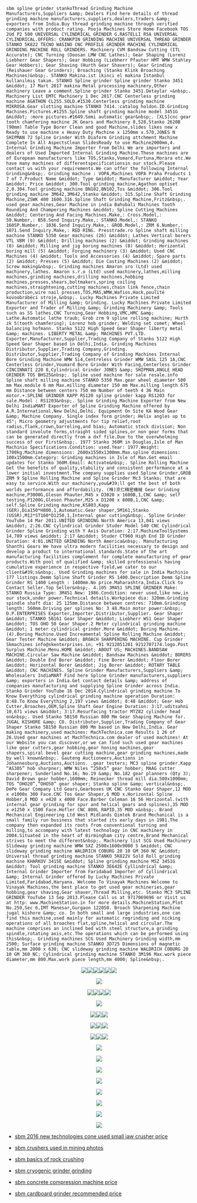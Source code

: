 
```
sbm spline grinder stankoThread Grinding Machine Manufacturers,Suppliers &amp; Dealers Find here details of thread grinding machine manufacturers,suppliers,dealers,traders &amp; exporters from India.Buy thread grinding machine through verified companies with product rating. Pooja Machines Store Home Facebook TOS 2Ud P2 500 UNIVERSAL CYLINDRICAL GRINDER G.RASTELLI R5A UNIVERSAL CYLINDRICAL.OFFERS: CRANKPIN GRINDING MACHINE UNIVERSAL THREAD GRINDER STANKO 5K822 TECNO WASINO CNC PROFILE GRINDER MACHINE CYLINDRICAL GRINDING MACHINE ROLL GRINDERS. Machinery CVM Bandsaw Cutting (ITL Accurate); CNC Turning (Doosan LMW CNC Lathes); Gear Shaping (Lorenz Liebherr Gear Shapers); Gear Hobbing (Liebherr Pfauter HMT WMW Stahley Gear Hobbers); Gear Shaving (Hurth Gear Shavers); Gear Grinding (Reishauer Gear Grinders); Broaching (Stanko Klink Broaching Machines)&nbsp;. STANKO Makina.ist ikinci el makina İstanbul kullanılmış takım. STANKO Spline grinder Spline grinder Stanko 3451 &middot; 17 Mart 2017 makina Metal processing machinery,Other machinery Leave a comment.Splinе grinder Stanko 3451.Detaylar »&nbsp;. Machinery List EMTC Machinery 1 Dec 2017.CNC Centerless grinding machine AGATHON CL255.SOLD.#1530.Centerless grinding machine MIKROSA.Gear slotting machine STANKO 7414.:catalog holdon.ID.Grinding Machines.Pictures.#1255.Spline shaft grinding machine model 3451G &middot; :more pictures.#1649.Semi automatic gear&nbsp;. ‎[XLS]‎cnc gear tooth chamfering machine JK Gears and Machinery 8,528,Stanko 2620B (90mm) Table Type Borer Clean and good Machine,slides likes new x Ready to use machine x Heavy Duty Machine x 1250mm x.570,JONES N SHIPMAN 72 Spline Grinder With Diaform Grinding attchment Machine Complete In All AspectsClean SlidesReady to use Machine2000mm,4. Internal Grinding Machine Importer from Delhi We are importers and dealers of Used Imported Internal Grinding Machine.These machines are of European manufacturers like TOS,Stanko,Vomard,Furtuna,Morara etc.We have many machines of differentspecificationsin our stock.Please contact us with your requirements.We can offer the following Internal Grinding&nbsp;. Grinding machine : VOPA,Machines VOPA Praha Products 1 7 of 7.Product Name &middot; Type &middot; Manufacturer &middot; Year &middot; Price &middot; 300.Tool grinding machine,Agathon optiset 2,0.304.Tool grinding machine BN102,BN102,Tos &middot; 306.Tool grinding machine 3M642,3M642,Stanko &middot; 315.Spline Shaft Grinding Machine,ZSWK 400 1600.316.Spline Shaft Grinding Machine,Fritz&nbsp;. used gear machines,Gear Machine in india Bahubali Machines Tooth Rounding And Champering Machines &middot; Spline Cutting Machines &middot; Centering And Facing Machines.Make,: Cross.Model,: 50.Number,: B58.Send Inquiry.Make,: STANKO.Model,: STANKO 160SP.Number,: 1036.Send Inquiry.Make,: GROB.Model,: ZRM 6.Number,: 1071.Send Inquiry.Make,: RED RING. Presstrade.ro Spline shaft milling machine STANKO 5350 Gear machines (26) &middot; Lathes Vertical borers VTL VBM (9) &middot; Drilling machines (2) &middot; Grinding machines (8) &middot; Milling and jig boring machines (8) &middot; Horizontal boring mill (5) &middot; Forging machinery (3) &middot; Used CNC Machines (4) &middot; Tools and Accessories (4) &middot; Spare parts (2) &middot; Presses (5) &middot; Die Casting Machines (2) &middot; Screw making&nbsp;. Grinding machines Amaron sro (Ltd) used machinery,lathes. Amaron s.r.o (Ltd) used machinery,lathes,milling machines,grinding machines,drilling machines,hobbing machines,presses,shears,boltmakers,spring coiling machines,straightening,cutting machines,chain link fence,chain production,wire nail presses,TOS,MAS,WMW,Wafios,Hack,pouľité kovoobráběcí stroje,&nbsp;. Lucky Machines Private Limited Manufacturer of Milling &amp; Grinding. Lucky Machines Private Limited Exporter and Trader of Milling &amp; Grinding Machinery &amp; Tools such as SS lathes,CNC Turning,Gear Hobbing,VMC,HMC &amp; Lathe.Automatic lathe traub; Grob zrm 9 spline rolling machine; Hurth zk 5(tooth chamfering); Lorenz hob grinder; Welding set comet; Wheel balancing hofmann. Stanko 5122 High Speed Gear Shaper liberty metal &amp; machines. LIBERTY METAL &amp; MACHINES PVT.LTD. Exporter,Manufacturer,Supplier,Trading Company of Stanko 5122 High Speed Gear Shaper based in Delhi,India. Grinding Machines Distributor,Supplier,Trading Company,Grinding. Distributor,Supplier,Trading Company of Grinding Machines Internal Bore Grinding Machine WMW Si4,Centreless Grinder WMW SASL 125 1A,CNC Centerless Grinder,Voumard Bore Grinder With Facing,Centerless Grinder CINCINNATI 220 8,Cylindrical Grinder JONES &amp; SHIPMAN,ANGLE HEAD GRINDER TOS BHS25&nbsp;. Spline used machine for sale resale.info Spline shaft milling machine STANKO 5350 Max.gear wheel diameter 500 mm Max.module 6 mm Max.milling diameter 150 mm Max.milling length 675 mm Distance between centers 750 mm Number of teeth 4 36 Main motor.+.SPLINE GRINDER KAPP RS120 spline grinder kapp RS1203 for sale.Model : RS1203&nbsp;. Spline Grinding Machine Exporter from New Delhi IndiaMART Exporter of Spline Grinding Machine offered by A.R.International,New Delhi,Delhi. Equipment On Site KA Wood Gear &amp; Machine Company. Single index form grinder; Helix angles up to 45°; Micro geometry adjustments for tip relief,root radius,flank,crown,barreling,and bias; Automatic stock division; Non standard involute forms,straight sided splines,or non gear forms that can be generated directly from a dxf file.Due to the overwhelming success of our First&nbsp;. 1977 Stanko 360M in Douglas,Isle of Man Machinio Specifications.Condition: used.Year: 1977.Weight: 1700kg.Machine dimensions: 2600x1550x1300mm.Max.spline dimensions: 100x1500mm.Category: Grinding machines in Isle of Man.Get email updates for Stanko 360M.Email: Activate&nbsp;. Spline Rolling Machine Get the benefits of quality,stability and consistent performance at a lower initial investment.The company supplies used Spline Grinder,GROB ZRM 9 Spline Rolling Machine and Spline Grinder Mc3 Stanko; that are easy to service.With our machinery,you&#39;ll get the best of both worlds performance and affordability. (株)京仁精密機械 Gear Grinding machine,P3000G,Gleson Phauter,M45 x D3020 x 1600B,1,CNC &amp; self testing.P1200G,Gleson Phauter,M25 x D1200 x 800B,1,CNC &amp; self.Spline Grinding machine,KS803,Kapp (GER),Dia150*H800,1,Automatic.Gear shaper,5M161,Stanko (USSR),M12*ST160*D1250,1,Internal gear cutting&nbsp;. Spline Grinder YouTube 14 Mar 2011.UNITED GRINDING North America 13,041 views &middot; 2:26.CNC Cylindrical Grinder Studer Model S40 CNC Cylindrical Grinder Spline Grinding with Y Axis Duration: 2:17.MachineToolSystems 14,789 views &middot; 2:17 &middot; Studer CT960 High End ID Grinder Duration: 4:01.UNITED GRINDING North America&nbsp;. Manufacturing Shanthi Gears We have ultra modern facilities necessary to design and develop a product to international standards.State of the art manufacturing facilities complement for complete manufacturing of gear products.With pool of qualified &amp; skilled professionals having cumulative experience in respective field,we cater to our client&#39;s&nbsp;. Used Grinding machines for sale in India Machinio 177 listings.Demm Spline Shaft Grinder RS 1400.Description Demm Spline Grinder RS 1400 Length : 1400mm.No price.Maharashtra,India.Click to Contact Seller.Top Seller&nbsp;. 4.105 3M451 SPLINE GRINDER Make: STANKO Russia Type: 3M451 New: 1986.Condition: never used,like new,in our stock,under power.Technical details.Workpiece dia: 320mm.Grinding spindle shaft dia: 25 125mm.Distance between centres: 710mm.Grinding length: 560mm.Driving per splines No: 3 48.Main motor power:&nbsp;. D.P.ENTERPRISES Exporter,Importer,Distributor,Supplier. Gear Shaper &middot; STANKO 5B161 Gear Shaper &middot; Liebherr WS1 Gear Shaper &middot; TOS OHO 50 Gear Shaper.2 Meter cylindrical grinding machine &middot; 1 meter cylindrical grinder.More &middot; Boring Machine.(4).Boring Machine.Used Increamental Spline Rolling Machine &middot; Gear Tester Machine &middot; BROACH SHARPENING MACHINE. Cup Grinder Skmachines info@skenterprises.in; +91 9212051201 9212707174.logo.Post Surplus Machine.Menu.HOME &middot; ABOUT US; MACHINES.BANDSAW MACHINE.Circular Saw Machine &middot; Bandsaw Machines &middot; BORERS &middot; Double End Borer &middot; Fine Borer &middot; Floor Borer &middot; Horizontal Borer &middot; Jig Borer &middot; ROTARY TABLE &middot; CNC MACHINES. Spline Grinder Manufacturers,Suppliers &amp; Wholesalers IndiaMART Find here Spline Grinder manufacturers,suppliers &amp; exporters in India.Get contact details &amp; address of companies manufacturing and supplying Spline Grinder across India. Stanko Grinder YouTube 16 Dec 2014.Cylindrical grinding machine To Know Everything cylindrical grinding machine operation Duration: 8:48.To Know Everything 2,197 views &middot; 8:48 &middot; Gear Hob Cutter,Broaches,OEM,Spline Shaft Gear Engine Duration: 3:17.uditsahni 10,671 views &middot; 3:17.Resurfacing tractor MTZ82 cylinder head on&nbsp;. Used Stanko 5B150 Russian 800 Mm Gear Shaping Machine for. JUGAL KISHORE &amp; CO. Distributor,Supplier,Trading Company of Gear Shaper Stanko 5B150 Russian 800 Mm based in New Delhi,India. Gear making machinery,used machines: MachTechnica.com Results 1 26 of 26.Used gear machines at MachTechnica.com dealer of used machines! At our Website you can discover,or we can find such used gear machines like gear cutters,gear hobbing,gear honing machines,gear shapers,spiral bevel gear cutting machine,gear grinding machines,made by well known&nbsp;. Gauteng Auctioneers,Auctions in Johannesburg,Auctions,Auctions. .gear testers; MC3 spline grinder.Kapp “AS305” hob sharpner; WMW Niles “250x5” gear hobber; MAAG cutter sharpener; Sunderland No.16; No.19 &amp; No.182 gear planners (Qty 3); David Brown gear hobber,1600mm; Reinecker thread mill dia.500x1000mm; TOS “OHO20”,“OHO50” gear shaper; Stanko spline &amp; vertical&nbsp;. DePe Gear Company Ltd Gears,Gearboxes UK CNC Stanko Gear Shaper,12 MOD x ∅1000x 300 Face.CNC Tos Gear Shaper,6 MOD x.Horizontal Spline Hobber,8 MOD x ∅420 x 4000 Face.Barber Coleman 16 56 Horizontal.(with internal gear grinding for spur and helical gears and splines),35 MOD x ∅1250 x 1500 Face.Hofler CNC 800L RAPID,35 MOD x&nbsp;. Brand Mechanical Engineering Ltd West Midlands Qimtek Brand Mechanical is a small family run business that started its early days in 1981.The company then expanded its roots from conventional turning and milling,to accompany with latest technology in CNC machinery in 2004.Situated in the heart of Birmingham city centre,Brand Mechanical strives to meet the different&nbsp;. Machinery list SCG Used Machinery Slideway grinding machine WMW SXZ 2500x1600x9000 5 &middot; CNC slideway grinding machine WALDRICH COBURG 20 10 GM 360 NC &middot; Universal thread grinding machine STANKO 5K822V Sold Roll grinding machine KHARKOV 3415E &middot; Spline grinding machine MSZ 3451G &middot; Tool grinding machine STANKO 3E642E Cyllindrical &amp; Internal Grinder Importer from Faridabad Importer of Cyllindrical &amp; Internal Grinder offered by Lucky Machines Private Limited,Faridabad,Haryana. Welcome To Vinayak Machines Welcome to Vinayak Machines,the best place to get used gear mchineries,gear hobbing,gear shaving,Gear shaver,Thread Milling,etc. Stanko MC3 SPLINE GRINDER YouTube 13 Sep 2013.Please Call us at 9717069696 or Visit us at http: www.MachineStation.in for more details.MachineStation,Plot No.259,Sec 6,IMT Manesar,Gurgaon 122050. Broach Sharpening Machine jugal kishore &amp; co. In both small and large industries,one can find this machine,used mainly for automatic regrinding and nicking operations of all broaches flat,spline,helical and circular.The machine comprises an inclined bed with steel structure,a grinding spindle,rotating axis,etc.The operations which can be performed using this&nbsp;. Grinding machines SCG Used Machinery Grinding width,mm 2500; Surface grinding machine STANKO 3D725 Dimensions of magnetic table,mm 2000 x 630; CNC slideway grinding machine WALDRICH COBURG 20 10 GM 360 NC; Cylindrical grinding machine STANKO 3M196 Max.work piece diameter,mm 800.Max.work piece length,mm 4000; Spline&nbsp;. 
```

<div align="center">
  
<a rel="nofollow" href="https://m.shibang-china.com?f=github&k=sbm+spline+grinder+stanko"><img src="https://static.shibang-china.com/en/l.png"></a><img src="https://static.shibang-china.com/en/hw.png"><a rel="nofollow" href="https://m.shibang-china.com/product/?f=github&k=sbm+spline+grinder+stanko"><img src="https://static.shibang-china.com/en/p.png"></a><a rel="nofollow" href="https://m.shibang-china.com/cases/?f=github&k=sbm+spline+grinder+stanko"><img src="https://static.shibang-china.com/en/c.png"></a><a rel="nofollow" href="https://m.shibang-china.com/news/?f=github&k=sbm+spline+grinder+stanko"><img src="https://static.shibang-china.com/en/n.png"></a><a rel="nofollow" href="https://m.shibang-china.com?f=github&k=sbm+spline+grinder+stanko"><img src="https://static.shibang-china.com/en/m.png"></a>

<a rel="nofollow" href="https://m.shibang-china.com/product/?f=github&k=sbm+spline+grinder+stanko"><img src="https://static.shibang-china.com/en/b.jpg"></a>
  
<a rel="nofollow" href="https://m.shibang-china.com/solution-aggregate.html?f=github&k=sbm+spline+grinder+stanko"><img src="https://static.shibang-china.com/en/a.jpg"></a><a rel="nofollow" href="https://m.shibang-china.com/solution-mine.html?f=github&k=sbm+spline+grinder+stanko"><img src="https://static.shibang-china.com/en/m.jpg"></a><a rel="nofollow" href="https://m.shibang-china.com/solution-mill.html?f=github&k=sbm+spline+grinder+stanko"><img src="https://static.shibang-china.com/en/g.jpg"></a><a rel="nofollow" href="https://m.shibang-china.com/solution-epc.html?f=github&k=sbm+spline+grinder+stanko"><img src="https://static.shibang-china.com/en/e.jpg"></a>

<a rel="nofollow" href="https://m.shibang-china.com/product/?f=github&k=sbm+spline+grinder+stanko"><img src="https://static.shibang-china.com/en/a-p.png"></a>

<a rel="nofollow" href="https://m.shibang-china.com/product/crusher/c6x.html?f=github&k=sbm+spline+grinder+stanko"><img src="https://static.shibang-china.com/en/j.jpg"></a><a rel="nofollow" href="https://m.shibang-china.com/product/crusher/ci5x.html?f=github&k=sbm+spline+grinder+stanko"><img src="https://static.shibang-china.com/en/i.jpg"></a><a rel="nofollow" href="https://m.shibang-china.com/product/crusher/hst.html?f=github&k=sbm+spline+grinder+stanko"><img src="https://static.shibang-china.com/en/c.jpg"></a>

<a rel="nofollow" href="https://m.shibang-china.com/product/mill/mtw.html?f=github&k=sbm+spline+grinder+stanko"><img src="https://static.shibang-china.com/en/mtw.jpg"></a><a rel="nofollow" href="https://m.shibang-china.com/product/mill/scm.html?f=github&k=sbm+spline+grinder+stanko"><img src="https://static.shibang-china.com/en/scm.jpg"></a><a rel="nofollow" href="https://m.shibang-china.com/product/mill/lm.html?f=github&k=sbm+spline+grinder+stanko"><img src="https://static.shibang-china.com/en/lm.jpg"></a>

<a rel="nofollow" href="https://m.shibang-china.com/product/sand/vsi6x.html?f=github&k=sbm+spline+grinder+stanko"><img src="https://static.shibang-china.com/en/6x.jpg"></a><a rel="nofollow" href="https://m.shibang-china.com/product/sand/vu.html?f=github&k=sbm+spline+grinder+stanko"><img src="https://static.shibang-china.com/en/vu.jpg"></a><a rel="nofollow" href="https://m.shibang-china.com/product/mobile/klun.html?f=github&k=sbm+spline+grinder+stanko"><img src="https://static.shibang-china.com/en/k.jpg"></a>

<a rel="nofollow" href="https://m.shibang-china.com/cases/?f=github&k=sbm+spline+grinder+stanko"><img src="https://static.shibang-china.com/en/case.png"></a>

<a rel="nofollow" href="https://m.shibang-china.com/cases/aggregate/202.html?f=github&k=sbm+spline+grinder+stanko"><img src="https://static.shibang-china.com/en/c-1.jpg"></a>

<a rel="nofollow" href="https://m.shibang-china.com/cases/aggregate/203.html?f=github&k=sbm+spline+grinder+stanko"><img src="https://static.shibang-china.com/en/c-2.jpg"></a>

<a rel="nofollow" href="https://m.shibang-china.com/cases/mill/123.html?f=github&k=sbm+spline+grinder+stanko"><img src="https://static.shibang-china.com/en/c-3.jpg"></a>

<a rel="nofollow" href="https://m.shibang-china.com/contact_us.html?f=github&k=sbm+spline+grinder+stanko"><img src="https://static.shibang-china.com/en/contact.png"></a>

<a rel="nofollow" href="https://swt.shibang-china.com/?f=github&k=sbm+spline+grinder+stanko"><img src="https://static.shibang-china.com/en/chat.png"></a>

<a rel="nofollow" href="https://whatsapp.shibangsoft.com/WhatsApp.php?f=github&k=sbm+spline+grinder+stanko"><img src="https://static.shibang-china.com/en/whatsapp.png"></a>

<a rel="nofollow" href="https://m.shibang-china.com/?f=github&k=sbm+spline+grinder+stanko"><img src="https://static.shibang-china.com/en/website.png"></a>

</div>


* [sbm 2016 new technologies cone used small jaw crusher price](sbm%202016%20new%20technologies%20cone%20used%20small%20jaw%20crusher%20price.md)

* [sbm crushers used in mining photos](sbm%20crushers%20used%20in%20mining%20photos.md)

* [sbm basics of rock crushing](sbm%20basics%20of%20rock%20crushing.md)

* [sbm cryogenic grinder grinding](sbm%20cryogenic%20grinder%20grinding.md)

* [sbm concrete compression machine price](sbm%20concrete%20compression%20machine%20price.md)

* [sbm cardboard grinder recommended price](sbm%20cardboard%20grinder%20recommended%20price.md)